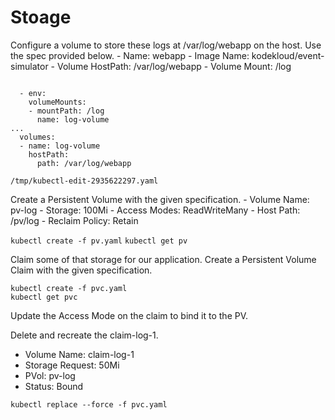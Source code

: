 # Stoage
Configure a volume to store these logs at /var/log/webapp on the host.
Use the spec provided below.
    - Name: webapp
    - Image Name: kodekloud/event-simulator
    - Volume HostPath: /var/log/webapp
    - Volume Mount: /log

<code>
  - env:    
    volumeMounts:
    - mountPath: /log
      name: log-volume
... 
  volumes:
  - name: log-volume
    hostPath:
      path: /var/log/webapp
</code>
  

`/tmp/kubectl-edit-2935622297.yaml`  


Create a Persistent Volume with the given specification.
    - Volume Name: pv-log
    - Storage: 100Mi
    - Access Modes: ReadWriteMany
    - Host Path: /pv/log
    - Reclaim Policy: Retain


`kubectl create -f pv.yaml` 
`kubectl get pv`  

Claim some of that storage for our application. Create a Persistent Volume Claim with the given specification.

`kubectl create -f pvc.yaml`  
`kubectl get pvc`  

Update the Access Mode on the claim to bind it to the PV.

Delete and recreate the claim-log-1.
   -  Volume Name: claim-log-1
   -  Storage Request: 50Mi
   -  PVol: pv-log
   -  Status: Bound

`kubectl replace --force -f pvc.yaml `  